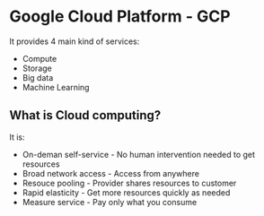 # Google Cloud Platform - GCP

It provides 4 main kind of services:
* Compute
* Storage
* Big data
* Machine Learning

## What is Cloud computing?
It is:
* On-deman self-service - No human intervention needed to get resources
* Broad network access - Access from anywhere
* Resouce pooling - Provider shares resources to customer
* Rapid elasticity - Get more resources quickly as needed
* Measure service - Pay only what you consume
